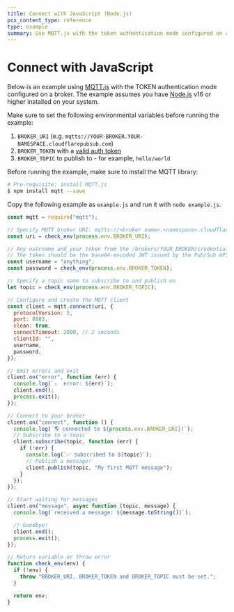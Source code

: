 ```yaml
---
title: Connect with JavaScript (Node.js)
pcx_content_type: reference
type: example
summary: Use MQTT.js with the token authentication mode configured on a broker.
---
```


# Connect with JavaScript

Below is an example using [MQTT.js](https://github.com/mqttjs/MQTT.js#mqttclientstreambuilder-options) with the TOKEN authentication mode configured on a broker. The example assumes you have [Node.js](https://nodejs.org/en/) v16 or higher installed on your system.

Make sure to set the following environmental variables before running the example:

1. `BROKER_URI` (e.g. `mqtts://YOUR-BROKER.YOUR-NAMESPACE.cloudflarepubsub.com`)
2. `BROKER_TOKEN` with a [valid auth token](/pub-sub/platform/authentication-authorization/#generate-credentials)
3. `BROKER_TOPIC` to publish to - for example, `hello/world`

Before running the example, make sure to install the MQTT library:

```sh
# Pre-requisite: install MQTT.js
$ npm install mqtt --save
```

Copy the following example as `example.js` and run it with `node example.js`. 

```javascript
const mqtt = require("mqtt");

// Specify MQTT broker URI: mqtts://<broker name>.<namespace>.cloudflarepubsub.com
const uri = check_env(process.env.BROKER_URI);

// Any username and your token from the /brokers/YOUR_BROKER/credentials endpoint
// The token should be the base64-encoded JWT issued by the Pub/Sub API
const username = "anything";
const password = check_env(process.env.BROKER_TOKEN);

// Specify a topic name to subscribe to and publish on
let topic = check_env(process.env.BROKER_TOPIC);

// Configure and create the MQTT client
const client = mqtt.connect(uri, {
  protocolVersion: 5,
  port: 8883,
  clean: true,
  connectTimeout: 2000, // 2 seconds
  clientId: "",
  username,
  password,
});

// Emit errors and exit
client.on("error", function (err) {
  console.log(`⚠️  error: ${err}`);
  client.end();
  process.exit();
});

// Connect to your broker
client.on("connect", function () {
  console.log(`🌎 connected to ${process.env.BROKER_URI}!`);
  // Subscribe to a topic
  client.subscribe(topic, function (err) {
    if (!err) {
      console.log(`✅ subscribed to ${topic}`);
      // Publish a message!
      client.publish(topic, "My first MQTT message");
    }
  });
});

// Start waiting for messages
client.on("message", async function (topic, message) {
  console.log(`received a message: ${message.toString()}`);

  // Goodbye!
  client.end();
  process.exit();
});

// Return variable or throw error
function check_env(env) {
  if (!env) {
    throw "BROKER_URI, BROKER_TOKEN and BROKER_TOPIC must be set.";
  }

  return env;
}
```
